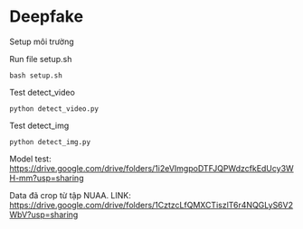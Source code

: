 # Deepfake
  Setup môi trường
  
 
  Run file setup.sh
  
    bash setup.sh
    
    
  Test detect_video
  
    python detect_video.py
    
    
  Test detect_img
  
    python detect_img.py
  
  Model test: https://drive.google.com/drive/folders/1i2eVImgpoDTFJQPWdzcfkEdUcy3WH-mm?usp=sharing
  
  
  Data đã crop từ tập NUAA. LINK: https://drive.google.com/drive/folders/1CztzcLfQMXCTiszlT6r4NQGLyS6V2WbV?usp=sharing
